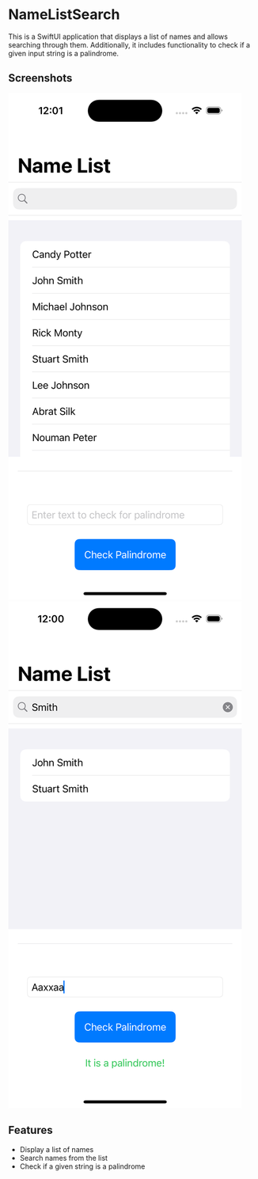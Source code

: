 # NameListSearch

This is a SwiftUI application that displays a list of names and allows searching through them. Additionally, it includes functionality to check if a given input string is a palindrome.

## Screenshots

![Screenshot 1](https://github.com/wajahat414/PersonSearch/blob/main/ScreenShots/shot1.png?raw=true)
![Screenshot 2](https://github.com/wajahat414/PersonSearch/blob/main/ScreenShots/shot2.png?raw=true)

## Features

- Display a list of names
- Search names from the list
- Check if a given string is a palindrome

